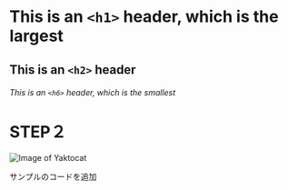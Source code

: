 # This is an `<h1>` header, which is the largest

## This is an `<h2>` header

###### This is an `<h6>` header, which is the smallest

# STEP２
![Image of Yaktocat](https://octodex.github.com/images/yaktocat.png)

サンプルのコードを追加
